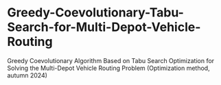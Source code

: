 # Greedy-Coevolutionary-Tabu-Search-for-Multi-Depot-Vehicle-Routing
Greedy Coevolutionary Algorithm Based on Tabu Search Optimization for Solving the Multi-Depot Vehicle Routing Problem (Optimization method, autumn 2024) 
